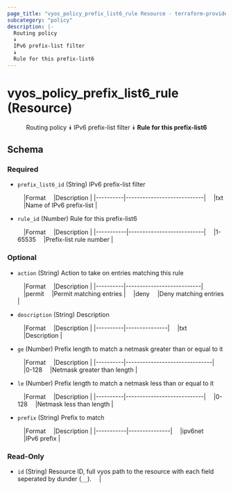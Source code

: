 ```yaml
---
page_title: "vyos_policy_prefix_list6_rule Resource - terraform-provider-vyos"
subcategory: "policy"
description: |-
  Routing policy
  ⯯
  IPv6 prefix-list filter
  ⯯
  Rule for this prefix-list6
---
```


# vyos_policy_prefix_list6_rule (Resource)
<center>

Routing policy
⯯
IPv6 prefix-list filter
⯯
**Rule for this prefix-list6**


</center>

## Schema

### Required

- `prefix_list6_id` (String) IPv6 prefix-list filter

    &emsp;|Format  &emsp;|Description               |
    |----------|----------------------------|
    &emsp;|txt     &emsp;|Name of IPv6 prefix-list  |
- `rule_id` (Number) Rule for this prefix-list6

    &emsp;|Format   &emsp;|Description              |
    |-----------|---------------------------|
    &emsp;|1-65535  &emsp;|Prefix-list rule number  |

### Optional

- `action` (String) Action to take on entries matching this rule

    &emsp;|Format  &emsp;|Description              |
    |----------|---------------------------|
    &emsp;|permit  &emsp;|Permit matching entries  |
    &emsp;|deny    &emsp;|Deny matching entries    |
- `description` (String) Description

    &emsp;|Format  &emsp;|Description  |
    |----------|---------------|
    &emsp;|txt     &emsp;|Description  |
- `ge` (Number) Prefix length to match a netmask greater than or equal to it

    &emsp;|Format  &emsp;|Description                  |
    |----------|-------------------------------|
    &emsp;|0-128   &emsp;|Netmask greater than length  |
- `le` (Number) Prefix length to match a netmask less than or equal to it

    &emsp;|Format  &emsp;|Description               |
    |----------|----------------------------|
    &emsp;|0-128   &emsp;|Netmask less than length  |
- `prefix` (String) Prefix to match

    &emsp;|Format   &emsp;|Description  |
    |-----------|---------------|
    &emsp;|ipv6net  &emsp;|IPv6 prefix  |

### Read-Only

- `id` (String) Resource ID, full vyos path to the resource with each field seperated by dunder (`__`).  &emsp;|
